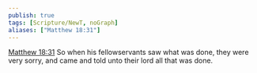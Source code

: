 ```yaml
---
publish: true
tags: [Scripture/NewT, noGraph]
aliases: ["Matthew 18:31"]
---
```

[Matthew 18:31](https://churchofjesuschrist.org/study/scriptures/nt/matt/18?lang=eng&id=p31#p31) So when his fellowservants saw what was done, they were very sorry, and came and told unto their lord all that was done.
